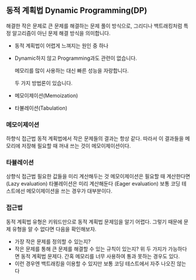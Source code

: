 ## 동적 계획법 Dynamic Programming(DP)

해결한 작은 문제로 큰 문제를 해결하는 문제 풀이 방식으로,
그리디나 백트래킹처럼 특정 알고리즘이 아닌 문제 해결 방식을 의미합니다.

- 동적 계획법이 어렵게 느껴지는 원인 중 하나

- Dynamic하지 않고 Programming과도 관련이 없습니다.

  메모리를 많이 사용하는 대신 빠른 성능을 자랑합니다.

  두 가지 방법론이 있습니다.

- 메모이제이션(Memoization)
- 타뷸레이션(Tabulation)

### 메모이제이션

하향식 접근법
동적 계획법에서 작은 문제들의 결과는 항상 같다.
따라서 이 결과들을 메모리에 저장해 필요할 때 꺼내 쓰는 것이 메모이제이션이다.

### 타뷸레이션

상향식 접근법
필요한 값들을 미리 계산해두는 것
메모이제이션은 필요할 때 계산한다면 (Lazy evaluation)
타뷸레이션은 미리 계산해둔다 (Eager evaluation)
보통 코딩 테스트에선 메모이제이션을 쓰는 경우가 대부분이다.

### 접근법

동적 계획법 유형은 키워드만으로 동적 계획법 문제임을 알기 어렵다.
그렇기 때문에 문제 유형을 알 수 없다면 다음을 확인해보자.

- 가장 작은 문제를 정의할 수 있는지?
- 작은 문제를 통해 큰 문제를 해결할 수 있는 규칙이 있는지?
  위 두 가지가 가능하다면 동적 계획법 문제다.
  간혹 메모리를 너무 사용하여 통과 못하는 경우도 있다.
- 이런 경우엔 백트래킹을 이용할 수 있지만 보통 코딩 테스트에서 자주 나오진 않는다
